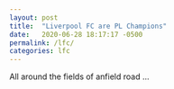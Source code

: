 ```yaml
---
layout: post
title:  "Liverpool FC are PL Champions"
date:   2020-06-28 18:17:17 -0500
permalink: /lfc/
categories: lfc
---
```

All around the fields of anfield road ... 